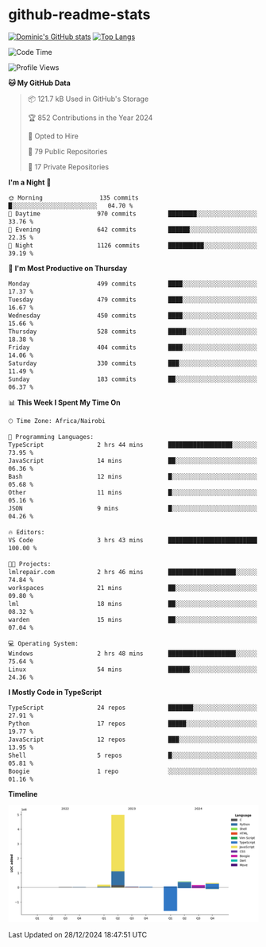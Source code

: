 # github-readme-stats
[![Dominic's GitHub stats](https://github-readme-stats.vercel.app/api?username=Domengo&show_icons=true)](https://github.com/anuraghazra/github-readme-stats)
[![Top Langs](https://github-readme-stats.vercel.app/api/top-langs/?username=Domengo&show_icons=true)](https://github.com/Domengo/github-readme-stats)

<!--START_SECTION:waka-->
![Code Time](http://img.shields.io/badge/Code%20Time-907%20hrs%2016%20mins-blue)

![Profile Views](http://img.shields.io/badge/Profile%20Views-0-blue)

**🐱 My GitHub Data** 

> 📦 121.7 kB Used in GitHub's Storage 
 > 
> 🏆 852 Contributions in the Year 2024
 > 
> 💼 Opted to Hire
 > 
> 📜 79 Public Repositories 
 > 
> 🔑 17 Private Repositories 
 > 
**I'm a Night 🦉** 

```text
🌞 Morning                135 commits         █░░░░░░░░░░░░░░░░░░░░░░░░   04.70 % 
🌆 Daytime                970 commits         ████████░░░░░░░░░░░░░░░░░   33.76 % 
🌃 Evening                642 commits         ██████░░░░░░░░░░░░░░░░░░░   22.35 % 
🌙 Night                  1126 commits        ██████████░░░░░░░░░░░░░░░   39.19 % 
```
📅 **I'm Most Productive on Thursday** 

```text
Monday                   499 commits         ████░░░░░░░░░░░░░░░░░░░░░   17.37 % 
Tuesday                  479 commits         ████░░░░░░░░░░░░░░░░░░░░░   16.67 % 
Wednesday                450 commits         ████░░░░░░░░░░░░░░░░░░░░░   15.66 % 
Thursday                 528 commits         █████░░░░░░░░░░░░░░░░░░░░   18.38 % 
Friday                   404 commits         ████░░░░░░░░░░░░░░░░░░░░░   14.06 % 
Saturday                 330 commits         ███░░░░░░░░░░░░░░░░░░░░░░   11.49 % 
Sunday                   183 commits         ██░░░░░░░░░░░░░░░░░░░░░░░   06.37 % 
```


📊 **This Week I Spent My Time On** 

```text
🕑︎ Time Zone: Africa/Nairobi

💬 Programming Languages: 
TypeScript               2 hrs 44 mins       ██████████████████░░░░░░░   73.95 % 
JavaScript               14 mins             ██░░░░░░░░░░░░░░░░░░░░░░░   06.36 % 
Bash                     12 mins             █░░░░░░░░░░░░░░░░░░░░░░░░   05.68 % 
Other                    11 mins             █░░░░░░░░░░░░░░░░░░░░░░░░   05.16 % 
JSON                     9 mins              █░░░░░░░░░░░░░░░░░░░░░░░░   04.26 % 

🔥 Editors: 
VS Code                  3 hrs 43 mins       █████████████████████████   100.00 % 

🐱‍💻 Projects: 
lmlrepair.com            2 hrs 46 mins       ███████████████████░░░░░░   74.84 % 
workspaces               21 mins             ██░░░░░░░░░░░░░░░░░░░░░░░   09.80 % 
lml                      18 mins             ██░░░░░░░░░░░░░░░░░░░░░░░   08.32 % 
warden                   15 mins             ██░░░░░░░░░░░░░░░░░░░░░░░   07.04 % 

💻 Operating System: 
Windows                  2 hrs 48 mins       ███████████████████░░░░░░   75.64 % 
Linux                    54 mins             ██████░░░░░░░░░░░░░░░░░░░   24.36 % 
```

**I Mostly Code in TypeScript** 

```text
TypeScript               24 repos            ███████░░░░░░░░░░░░░░░░░░   27.91 % 
Python                   17 repos            █████░░░░░░░░░░░░░░░░░░░░   19.77 % 
JavaScript               12 repos            ███░░░░░░░░░░░░░░░░░░░░░░   13.95 % 
Shell                    5 repos             █░░░░░░░░░░░░░░░░░░░░░░░░   05.81 % 
Boogie                   1 repo              ░░░░░░░░░░░░░░░░░░░░░░░░░   01.16 % 
```



**Timeline**

![Lines of Code chart](https://raw.githubusercontent.com/Domengo/Domengo/main/assets/bar_graph.png)


 Last Updated on 28/12/2024 18:47:51 UTC
<!--END_SECTION:waka-->


